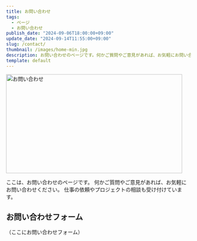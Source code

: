 ```yaml
---
title: お問い合わせ
tags: 
  - ページ
  - お問い合わせ
publish_date: "2024-09-06T18:00:00+09:00"
update_date: "2024-09-14T11:55:00+09:00"
slug: /contact/
thumbnail: /images/home-min.jpg
description: お問い合わせのページです。何かご質問やご意見があれば、お気軽にお問い合わせください。仕事の依頼やプロジェクトの相談も受け付けています。
template: default
---
```

<img src="/images/home-min.jpg" alt="お問い合わせ" width="480" height="270">

ここは、お問い合わせのページです。
何かご質問やご意見があれば、お気軽にお問い合わせください。
仕事の依頼やプロジェクトの相談も受け付けています。

## お問い合わせフォーム

（ここにお問い合わせフォーム）
